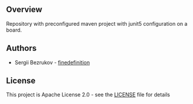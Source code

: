 ## Overview
Repository with preconfigured maven project with junit5 configuration on a board.

## Authors
* Sergii Bezrukov - [finedefinition](https://github.com/finedefinition)

## License
This project is Apache License 2.0 - see the [LICENSE](LICENSE) file for details
